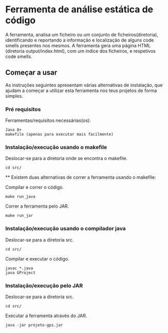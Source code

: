 # Ferramenta de análise estática de código

A ferramenta, analisa um ficheiro ou um conjunto de ficheiros(diretoria), identificando e reportando a informação e localização de alguns code smells presentes nos mesmos. A ferramenta gera uma página HTML (diretoria output/index.html), com um índice dos ficheiros, e respetivos code smells.

## Começar a usar

As instruções seguintes apresentam várias alternativas de instalação, que ajudam a começar a utilizar esta ferramenta nos teus projetos de forma simples.

### Pré requisitos

Ferramentas/requisitos necessárias(os):

```
Java 8+
makefile (apenas para executar mais facilmente)
```

### Instalação/execução usando o makefile

Deslocar-se para a diretoria onde se encontra o makefile.

```
cd src/
```
** Existem duas alternativas de correr a ferramenta usando o makefile:

Compilar e correr o código.

```
make run_java
```

Correr a ferramenta pelo JAR.

```
make run_jar
```

### Instalação/execução usando o compilador java

Deslocar-se para a diretoria src.

```
cd src/
```

Compilar e executar o código.

```
javac *.java
java GProject
```

### Instalação/execução pelo JAR

Deslocar-se para a diretoria src.

```
cd src/
```

Executar a ferramenta através do JAR.

```			
java -jar projeto-gps.jar
```